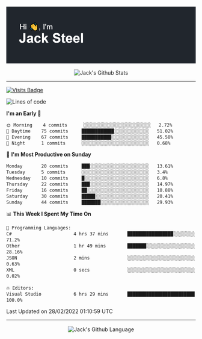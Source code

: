<p align="center">
  <img align="center" src="https://github.com/JackSteel97/JackSteel97/blob/main/header.png?raw=true" alt="Hi, I'm Jack Steel" /> 
 </p>
<p align="center">
 <img align="center" src="https://github-readme-stats.vercel.app/api?username=jacksteel97&show_icons=true&count_private=true&theme=dracula" alt="Jack's Github Stats" /> 
</p>

<hr/>

[![Visits Badge](https://badges.pufler.dev/visits/JackSteel97/JackSteel97?color=blue&label=Profile%20Visits)](https://github.com/JackSteel97)
<!--START_SECTION:waka-->
![Lines of code](https://img.shields.io/badge/From%20Hello%20World%20I%27ve%20Written-908%20Thousand%20lines%20of%20code-blue)

**I'm an Early 🐤** 

```text
🌞 Morning    4 commits      ░░░░░░░░░░░░░░░░░░░░░░░░░   2.72% 
🌆 Daytime    75 commits     ████████████░░░░░░░░░░░░░   51.02% 
🌃 Evening    67 commits     ███████████░░░░░░░░░░░░░░   45.58% 
🌙 Night      1 commits      ░░░░░░░░░░░░░░░░░░░░░░░░░   0.68%

```
📅 **I'm Most Productive on Sunday** 

```text
Monday       20 commits     ███░░░░░░░░░░░░░░░░░░░░░░   13.61% 
Tuesday      5 commits      ░░░░░░░░░░░░░░░░░░░░░░░░░   3.4% 
Wednesday    10 commits     █░░░░░░░░░░░░░░░░░░░░░░░░   6.8% 
Thursday     22 commits     ███░░░░░░░░░░░░░░░░░░░░░░   14.97% 
Friday       16 commits     ██░░░░░░░░░░░░░░░░░░░░░░░   10.88% 
Saturday     30 commits     █████░░░░░░░░░░░░░░░░░░░░   20.41% 
Sunday       44 commits     ███████░░░░░░░░░░░░░░░░░░   29.93%

```


📊 **This Week I Spent My Time On** 

```text
💬 Programming Languages: 
C#                       4 hrs 37 mins       █████████████████░░░░░░░░   71.2% 
Other                    1 hr 49 mins        ███████░░░░░░░░░░░░░░░░░░   28.16% 
JSON                     2 mins              ░░░░░░░░░░░░░░░░░░░░░░░░░   0.63% 
XML                      0 secs              ░░░░░░░░░░░░░░░░░░░░░░░░░   0.02%

🔥 Editors: 
Visual Studio            6 hrs 29 mins       █████████████████████████   100.0%

```


 Last Updated on 28/02/2022 01:10:59 UTC
<!--END_SECTION:waka-->

<hr/>

<p align="center">
    <img align="center" src="https://github-readme-stats.vercel.app/api/top-langs/?username=jacksteel97&langs_count=10&layout=compact&theme=dracula" alt="Jack's Github Language" /> 
</p>
